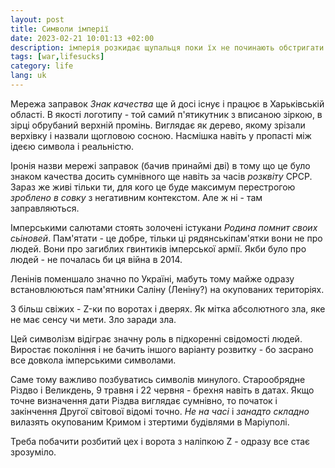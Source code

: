 ```yaml
---
layout: post
title: Символи імперії
date: 2023-02-21 10:01:13 +02:00
description: імперія розкидає щупальця поки їх не починають обстригати
tags: [war,lifesucks]
category: life
lang: uk
---
```


Мережа заправок _Знак качества_ ще й досі існує і працює в Харьківській області.
В якості логотипу - той самий п'ятикутник з вписаною зіркою, в зірці обрубаний верхній промінь. 
Виглядає як дерево, якому зрізали верхівку і назвали щогловою сосною.
Насмішка навіть у пропасті між ідеєю символа і реальністю.

Іронія назви мережі заправок (бачив принаймі дві) в тому що це було знаком качества досить сумнівного ще навіть за часів _розквіту_ СРСР.
Зараз же живі тільки ти, для кого це буде максимум перестрогою _зроблено в совку_ з негативним контекстом.
Але ж ні - там заправляються.

Імперськими салютами стоять золочені істукани _Родина помнит своих сьіновей_.
Пам'ятати - це добре, тільки ці рядянськіпам'ятки вони не про людей. 
Вони про загиблих гвинтиків імперської армії.
Якби було про людей - не почалась би ця війна в 2014.

Ленінів поменшало значно по Україні, мабуть тому майже одразу встановлюються пам'ятники Саліну (Леніну?) на окупованих територіях.

З більш свіжих - Z-ки по воротах і дверях.
Як мітка абсолютного зла, яке не має сенсу чи мети.
Зло заради зла. 

Цей символізм відіграє значну роль в підкоренні свідомості людей.
Виростає покоління і не бачить іншого варіанту розвитку - бо засрано все довкола імперськими символами.

Саме тому важливо позбуватись символів минулого.
Старообрядне Різдво і Великдень, 9 травня і 22 червня - брехня навіть в датах.
Якщо точне визначення дати Різдва виглядає сумнівно, то початок і закінчення Другої світової відомі точно.
_Не на часі_ і _занадто складно_ вилазять окупованим Кримом і зтертими будівлями в Маріуполі.

Треба побачити розбитий цех і ворота з наліпкою Z - одразу все стає зрозуміло.
